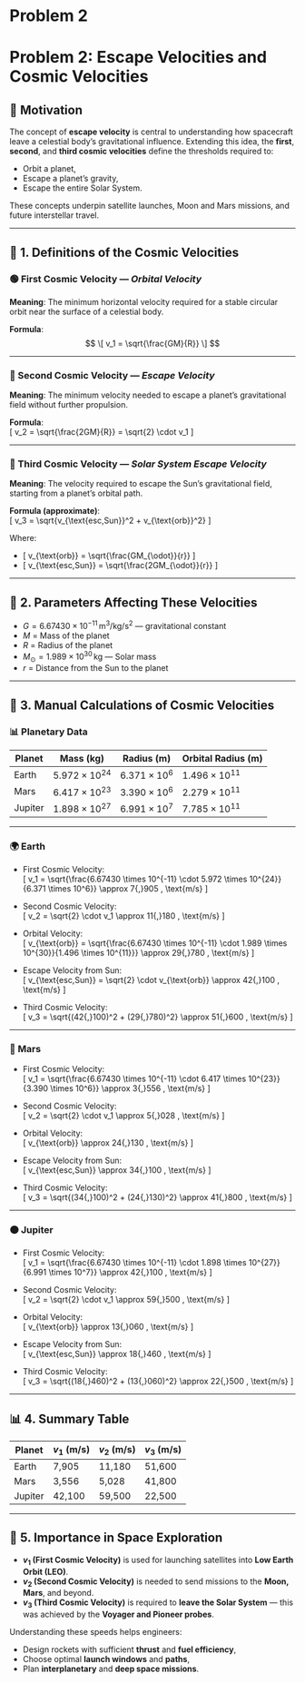 # Problem 2
# Problem 2: Escape Velocities and Cosmic Velocities

## 🧠 Motivation

The concept of **escape velocity** is central to understanding how spacecraft leave a celestial body’s gravitational influence. Extending this idea, the **first**, **second**, and **third cosmic velocities** define the thresholds required to:

- Orbit a planet,
- Escape a planet’s gravity,
- Escape the entire Solar System.

These concepts underpin satellite launches, Moon and Mars missions, and future interstellar travel.

---

## 🚀 1. Definitions of the Cosmic Velocities

### 🟢 First Cosmic Velocity — *Orbital Velocity*

**Meaning**: The minimum horizontal velocity required for a stable circular orbit near the surface of a celestial body.

**Formula**: 
$$
\[
v_1 = \sqrt{\frac{GM}{R}}
\]
$$

---

### 🔵 Second Cosmic Velocity — *Escape Velocity*

**Meaning**: The minimum velocity needed to escape a planet’s gravitational field without further propulsion.

**Formula**:  
\[
v_2 = \sqrt{\frac{2GM}{R}} = \sqrt{2} \cdot v_1
\]

---

### 🔴 Third Cosmic Velocity — *Solar System Escape Velocity*

**Meaning**: The velocity required to escape the Sun’s gravitational field, starting from a planet’s orbital path.

**Formula (approximate)**:  
\[
v_3 = \sqrt{v_{\text{esc,Sun}}^2 + v_{\text{orb}}^2}
\]

Where:

- \[
v_{\text{orb}} = \sqrt{\frac{GM_{\odot}}{r}}
\]
- \[
v_{\text{esc,Sun}} = \sqrt{\frac{2GM_{\odot}}{r}}
\]

---

## 📐 2. Parameters Affecting These Velocities

- $G = 6.67430 \times 10^{-11} \, \text{m}^3/\text{kg}/\text{s}^2$ — gravitational constant  
- $M$ = Mass of the planet  
- $R$ = Radius of the planet  
- $M_{\odot} = 1.989 \times 10^{30} \, \text{kg}$ — Solar mass  
- $r$ = Distance from the Sun to the planet  

---

## 🧮 3. Manual Calculations of Cosmic Velocities

### 📊 Planetary Data

| Planet   | Mass (kg)           | Radius (m)         | Orbital Radius (m)     |
|----------|---------------------|--------------------|-------------------------|
| Earth    | $5.972 \times 10^{24}$ | $6.371 \times 10^6$ | $1.496 \times 10^{11}$ |
| Mars     | $6.417 \times 10^{23}$ | $3.390 \times 10^6$ | $2.279 \times 10^{11}$ |
| Jupiter  | $1.898 \times 10^{27}$ | $6.991 \times 10^7$ | $7.785 \times 10^{11}$ |

---

### 🌍 Earth

- First Cosmic Velocity:  
\[
v_1 = \sqrt{\frac{6.67430 \times 10^{-11} \cdot 5.972 \times 10^{24}}{6.371 \times 10^6}} \approx 7{,}905 \, \text{m/s}
\]

- Second Cosmic Velocity:  
\[
v_2 = \sqrt{2} \cdot v_1 \approx 11{,}180 \, \text{m/s}
\]

- Orbital Velocity:  
\[
v_{\text{orb}} = \sqrt{\frac{6.67430 \times 10^{-11} \cdot 1.989 \times 10^{30}}{1.496 \times 10^{11}}} \approx 29{,}780 \, \text{m/s}
\]

- Escape Velocity from Sun:  
\[
v_{\text{esc,Sun}} = \sqrt{2} \cdot v_{\text{orb}} \approx 42{,}100 \, \text{m/s}
\]

- Third Cosmic Velocity:  
\[
v_3 = \sqrt{(42{,}100)^2 + (29{,}780)^2} \approx 51{,}600 \, \text{m/s}
\]

---

### 🔴 Mars

- First Cosmic Velocity:  
\[
v_1 = \sqrt{\frac{6.67430 \times 10^{-11} \cdot 6.417 \times 10^{23}}{3.390 \times 10^6}} \approx 3{,}556 \, \text{m/s}
\]

- Second Cosmic Velocity:  
\[
v_2 = \sqrt{2} \cdot v_1 \approx 5{,}028 \, \text{m/s}
\]

- Orbital Velocity:  
\[
v_{\text{orb}} \approx 24{,}130 \, \text{m/s}
\]

- Escape Velocity from Sun:  
\[
v_{\text{esc,Sun}} \approx 34{,}100 \, \text{m/s}
\]

- Third Cosmic Velocity:  
\[
v_3 = \sqrt{(34{,}100)^2 + (24{,}130)^2} \approx 41{,}800 \, \text{m/s}
\]

---

### 🟠 Jupiter

- First Cosmic Velocity:  
\[
v_1 = \sqrt{\frac{6.67430 \times 10^{-11} \cdot 1.898 \times 10^{27}}{6.991 \times 10^7}} \approx 42{,}100 \, \text{m/s}
\]

- Second Cosmic Velocity:  
\[
v_2 = \sqrt{2} \cdot v_1 \approx 59{,}500 \, \text{m/s}
\]

- Orbital Velocity:  
\[
v_{\text{orb}} \approx 13{,}060 \, \text{m/s}
\]

- Escape Velocity from Sun:  
\[
v_{\text{esc,Sun}} \approx 18{,}460 \, \text{m/s}
\]

- Third Cosmic Velocity:  
\[
v_3 = \sqrt{(18{,}460)^2 + (13{,}060)^2} \approx 22{,}500 \, \text{m/s}
\]

---

## 📊 4. Summary Table

| Planet   | $v_1$ (m/s) | $v_2$ (m/s) | $v_3$ (m/s) |
|----------|-------------|-------------|-------------|
| Earth    | 7,905       | 11,180      | 51,600      |
| Mars     | 3,556       | 5,028       | 41,800      |
| Jupiter  | 42,100      | 59,500      | 22,500      |

---

## 🌠 5. Importance in Space Exploration

- **$v_1$ (First Cosmic Velocity)** is used for launching satellites into **Low Earth Orbit (LEO)**.
- **$v_2$ (Second Cosmic Velocity)** is needed to send missions to the **Moon, Mars**, and beyond.
- **$v_3$ (Third Cosmic Velocity)** is required to **leave the Solar System** — this was achieved by the **Voyager and Pioneer probes**.

Understanding these speeds helps engineers:

- Design rockets with sufficient **thrust** and **fuel efficiency**,
- Choose optimal **launch windows** and **paths**,
- Plan **interplanetary** and **deep space missions**.
